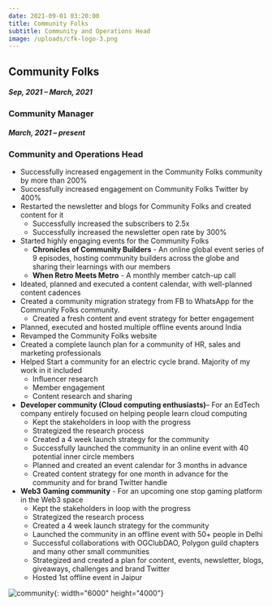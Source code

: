 ```yaml
---
date: 2021-09-01 03:20:00
title: Community Folks
subtitle: Community and Operations Head
image: /uploads/cfk-logo-3.png
---
```

## Community Folks

##### Sep, 2021 – March, 2021

### Community Manager

##### March, 2021 – present

### Community and Operations Head

* Successfully increased engagement in the Community Folks community by more than 200%
* Successfully increased engagement on Community Folks Twitter by 400%
* Restarted the newsletter and blogs for Community Folks and created content for it
  * Successfully increased the subscribers to 2.5x
  * Successfully increased the newsletter open rate by 300%
* Started highly engaging events for the Community Folks
  * **Chronicles of Community Builders** - An online global event series of 9 episodes, hosting community builders across the globe and sharing their learnings with our members
  * **When Retro Meets Metro** - A monthly member catch-up call
* Ideated, planned and executed a content calendar, with well-planned content cadences
* Created a community migration strategy from FB to WhatsApp for the Community Folks community.
  * Created a fresh content and event strategy for better engagement
* Planned, executed and hosted multiple offline events around India
* Revamped the Community Folks website
* Created a complete launch plan for a community of HR, sales and marketing professionals
* Helped Start a community for an electric cycle brand. Majority of my work in it included
  * Influencer research
  * Member engagement
  * Content research and sharing
* **Developer community (Cloud computing enthusiasts)**– For an EdTech company entirely focused on helping people learn cloud computing
  * Kept the stakeholders in loop with the progress
  * Strategized the research process
  * Created a 4 week launch strategy for the community
  * Successfully launched the community in an online event with 40 potential inner circle members
  * Planned and created an event calendar for 3 months in advance
  * Created content strategy for one month in advance for the community and for brand Twitter handle
* **Web3 Gaming community** - For an upcoming one stop gaming platform in the Web3 space
  * Kept the stakeholders in loop with the progress
  * Strategized the research process
  * Created a 4 week launch strategy for the community
  * Launched the community in an offline event with 50+ people in Delhi
  * Successful collaborations with OGClubDAO, Polygon guild chapters and many other small communities
  * Strategized and created a plan for content, events, newsletter, blogs, giveaways, challenges and brand Twitter
  * Hosted 1st offline event in Jaipur

![community](/uploads/crowd-2457732.jpg){: width="6000" height="4000"}